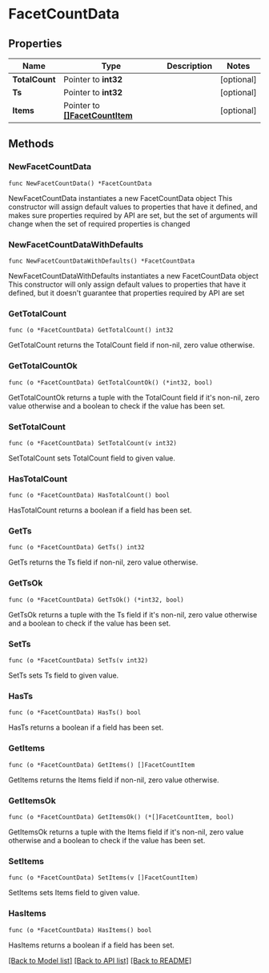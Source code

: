 # FacetCountData

## Properties

Name | Type | Description | Notes
------------ | ------------- | ------------- | -------------
**TotalCount** | Pointer to **int32** |  | [optional] 
**Ts** | Pointer to **int32** |  | [optional] 
**Items** | Pointer to [**[]FacetCountItem**](FacetCountItem.md) |  | [optional] 

## Methods

### NewFacetCountData

`func NewFacetCountData() *FacetCountData`

NewFacetCountData instantiates a new FacetCountData object
This constructor will assign default values to properties that have it defined,
and makes sure properties required by API are set, but the set of arguments
will change when the set of required properties is changed

### NewFacetCountDataWithDefaults

`func NewFacetCountDataWithDefaults() *FacetCountData`

NewFacetCountDataWithDefaults instantiates a new FacetCountData object
This constructor will only assign default values to properties that have it defined,
but it doesn't guarantee that properties required by API are set

### GetTotalCount

`func (o *FacetCountData) GetTotalCount() int32`

GetTotalCount returns the TotalCount field if non-nil, zero value otherwise.

### GetTotalCountOk

`func (o *FacetCountData) GetTotalCountOk() (*int32, bool)`

GetTotalCountOk returns a tuple with the TotalCount field if it's non-nil, zero value otherwise
and a boolean to check if the value has been set.

### SetTotalCount

`func (o *FacetCountData) SetTotalCount(v int32)`

SetTotalCount sets TotalCount field to given value.

### HasTotalCount

`func (o *FacetCountData) HasTotalCount() bool`

HasTotalCount returns a boolean if a field has been set.

### GetTs

`func (o *FacetCountData) GetTs() int32`

GetTs returns the Ts field if non-nil, zero value otherwise.

### GetTsOk

`func (o *FacetCountData) GetTsOk() (*int32, bool)`

GetTsOk returns a tuple with the Ts field if it's non-nil, zero value otherwise
and a boolean to check if the value has been set.

### SetTs

`func (o *FacetCountData) SetTs(v int32)`

SetTs sets Ts field to given value.

### HasTs

`func (o *FacetCountData) HasTs() bool`

HasTs returns a boolean if a field has been set.

### GetItems

`func (o *FacetCountData) GetItems() []FacetCountItem`

GetItems returns the Items field if non-nil, zero value otherwise.

### GetItemsOk

`func (o *FacetCountData) GetItemsOk() (*[]FacetCountItem, bool)`

GetItemsOk returns a tuple with the Items field if it's non-nil, zero value otherwise
and a boolean to check if the value has been set.

### SetItems

`func (o *FacetCountData) SetItems(v []FacetCountItem)`

SetItems sets Items field to given value.

### HasItems

`func (o *FacetCountData) HasItems() bool`

HasItems returns a boolean if a field has been set.


[[Back to Model list]](../README.md#documentation-for-models) [[Back to API list]](../README.md#documentation-for-api-endpoints) [[Back to README]](../README.md)


